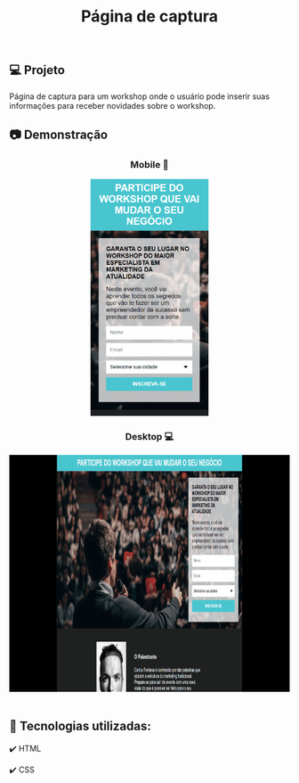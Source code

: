 <h1 align="center">
   Página de captura
</h1>

<br>

## 💻 Projeto

Página de captura para um workshop onde o usuário pode inserir suas informações para receber novidades sobre o workshop.

## 📷 Demonstração

<div align="center">

  ### Mobile 📱  
  <img src="./github/pagina-captura-mobile.gif" alt="mobile" height="425">

  <br>
  
  ### Desktop 💻
  <img src="./github/pagina-captura-desktop.gif" alt="desktop" height="425">
</div>

<br>

## 🚀 Tecnologias utilizadas:

✔️ HTML

✔️ CSS